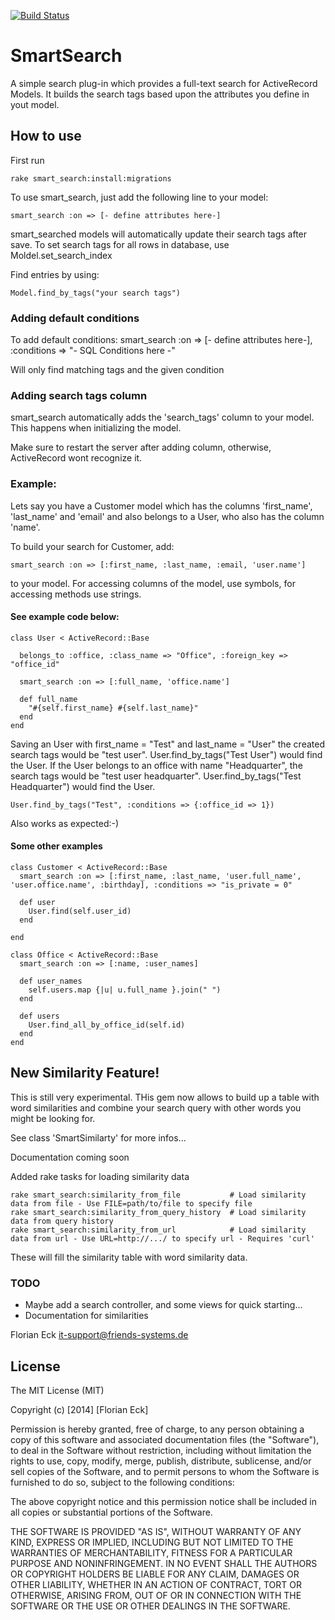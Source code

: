 [![Build Status](https://travis-ci.org/florianeck/smart_search.png?branch=master)](https://travis-ci.org/florianeck/smart_search)

# SmartSearch
A simple search plug-in which provides a full-text search for ActiveRecord Models. 
It builds the search tags based upon the attributes you define in yout model.

## How to use
First run 

    rake smart_search:install:migrations

To use smart_search, just add the following line to your model:

    smart_search :on => [- define attributes here-]
   
smart_searched models will automatically update their search tags after save.
To set search tags for all rows in database, use Moldel.set_search_index   

Find entries by using:

    Model.find_by_tags("your search tags")
    
### Adding default conditions
To add default conditions:
    smart_search :on => [- define attributes here-], :conditions => "- SQL Conditions here -"

Will only find matching tags and the given condition    

### Adding search tags column
smart_search automatically adds the 'search_tags' column to your model.
This happens when initializing the model.

Make sure to restart the server after adding column, otherwise, ActiveRecord wont recognize it.


### Example:   
Lets say you have a Customer model which has the columns 'first_name', 'last_name' and 'email' and also belongs to a User, who also has the column 'name'.

To build your search for Customer, add:
   
    smart_search :on => [:first_name, :last_name, :email, 'user.name']

to your model. For accessing columns of the model, use symbols, for accessing
methods use strings.

#### See example code below:

    class User < ActiveRecord::Base
  
      belongs_to :office, :class_name => "Office", :foreign_key => "office_id"
  
      smart_search :on => [:full_name, 'office.name']
  
      def full_name
        "#{self.first_name} #{self.last_name}"
      end  
    end

Saving an User with first_name = "Test" and last_name = "User" the created search tags would be "test user".
User.find_by_tags("Test User") would find the User.
If the User belongs to an office with name "Headquarter", the search tags would be "test user headquarter".
User.find_by_tags("Test Headquarter") would find the User.

    User.find_by_tags("Test", :conditions => {:office_id => 1}) 

Also works as expected:-)    

#### Some other examples 
    class Customer < ActiveRecord::Base
      smart_search :on => [:first_name, :last_name, 'user.full_name', 'user.office.name', :birthday], :conditions => "is_private = 0"
  
      def user
        User.find(self.user_id)
      end  
  
    end        

    class Office < ActiveRecord::Base
      smart_search :on => [:name, :user_names]
  
      def user_names
        self.users.map {|u| u.full_name }.join(" ")
      end
  
      def users
        User.find_all_by_office_id(self.id)
      end    
    end  



## New Similarity Feature!
This is still very experimental.
THis gem now allows to build up a table with word similarities and combine your search query with other words you might be looking for.

See class 'SmartSimilarty' for more infos...

Documentation coming soon

Added rake tasks for loading similarity data

    rake smart_search:similarity_from_file           # Load similarity data from file - Use FILE=path/to/file to specify file
    rake smart_search:similarity_from_query_history  # Load similarity data from query history
    rake smart_search:similarity_from_url            # Load similarity data from url - Use URL=http://.../ to specify url - Requires 'curl'

These will fill the similarity table with word similarity data.

### TODO
- Maybe add a search controller, and some views for quick starting...
- Documentation for similarities


Florian Eck
it-support@friends-systems.de


## License
The MIT License (MIT)

Copyright (c) [2014] [Florian Eck]

Permission is hereby granted, free of charge, to any person obtaining a copy
of this software and associated documentation files (the "Software"), to deal
in the Software without restriction, including without limitation the rights
to use, copy, modify, merge, publish, distribute, sublicense, and/or sell
copies of the Software, and to permit persons to whom the Software is
furnished to do so, subject to the following conditions:

The above copyright notice and this permission notice shall be included in all
copies or substantial portions of the Software.

THE SOFTWARE IS PROVIDED "AS IS", WITHOUT WARRANTY OF ANY KIND, EXPRESS OR
IMPLIED, INCLUDING BUT NOT LIMITED TO THE WARRANTIES OF MERCHANTABILITY,
FITNESS FOR A PARTICULAR PURPOSE AND NONINFRINGEMENT. IN NO EVENT SHALL THE
AUTHORS OR COPYRIGHT HOLDERS BE LIABLE FOR ANY CLAIM, DAMAGES OR OTHER
LIABILITY, WHETHER IN AN ACTION OF CONTRACT, TORT OR OTHERWISE, ARISING FROM,
OUT OF OR IN CONNECTION WITH THE SOFTWARE OR THE USE OR OTHER DEALINGS IN THE
SOFTWARE.

